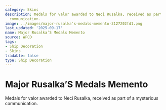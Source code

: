 ```yaml
---
category: Skins
description: Medals for valor awarded to Neci Rusalka, received as part of a mysterious
  communication.
image: ../images/major-rusalka’s-medals-memento-3127202fd1.png
last_updated: '2025-09-17'
name: Major Rusalka’S Medals Memento
source: WFCD
tags:
- Ship Decoration
- Skins
tradable: false
type: Ship Decoration
---
```


# Major Rusalka’S Medals Memento

Medals for valor awarded to Neci Rusalka, received as part of a mysterious communication.

